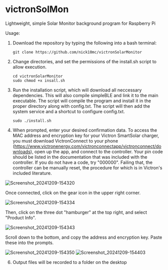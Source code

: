 # victronSolMon
Lightweight, simple Solar Monitor background program for Raspberry Pi

Usage:
1. Download the repository by typing the following into a bash terminal:
   ```
   git clone https://github.com/nick10mc/victronSolarMonitor
   ```
2. Change directories, and set the permissions of the install.sh script to allow execution.
   ```
   cd victronSolarMonitor
   sudo chmod +x insall.sh
   ```
3. Run the installation script, which will download all neccessary dependencies. This will also compile simpleBLE and link it to the main executable. The script will compile the program and install it in the proper directory along with config.txt. The script will then add the system service and a shortcut to configure config.txt.
   ```
   sudo ./install.sh
   ```
4. When prompted, enter your desired confirmation data. To access the MAC address and encryption key for your Victron SmartSolar charger, you must download VictronConnect to your phone (https://www.victronenergy.com/victronconnectapp/victronconnect/downloads), open up the app, and connect to the controller. Your pin code should be listed in the documentation that was included with the controller. If you do not have a code, try "000000". Failing that, the controller can be manually reset, the procedure for which is in Victron's included literature.
   
![Screenshot_20241209-154320](https://github.com/user-attachments/assets/5f6e548e-f66d-41e2-82e2-5f29ae55b828)


Once connected, click on the gear icon in the upper right corner.

![Screenshot_20241209-154334](https://github.com/user-attachments/assets/9af79ac5-d10c-4780-ad2e-6ae36eac4dc9)


Then, click on the three dot "hamburger" at the top right, and select "Product Info".

![Screenshot_20241209-154343](https://github.com/user-attachments/assets/307a6f60-18fb-43ea-9dee-46329ea9e250)


Scroll down to the bottom, and copy the address and encryption key. Paste these into the prompts.

![Screenshot_20241209-154350](https://github.com/user-attachments/assets/eb0d4489-5a7b-4c47-b335-2aafbc90f9a3)
![Screenshot_20241209-154403](https://github.com/user-attachments/assets/efd1c60f-6241-4fc8-9185-1770bf9c7d75)


6. Output files will be recorded to a folder on the desktop
